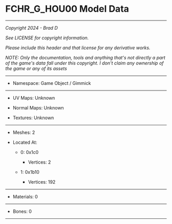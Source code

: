 # FCHR_G_HOU00 Model Data

---

*Copyright 2024 - Brad D*

*See LICENSE for copyright information.*

*Please include this header and that license for any derivative works.*

*NOTE: Only the documentation, tools and anything that's not directly a part of the game's data fall under this copyright. I don't claim any ownership of the game or any of its assets*

---

* Namespace: Game Object / Gimmick

---

* UV Maps: Unknown

* Normal Maps: Unknown

* Textures: Unknown

---

* Meshes: 2

* Located At:

  * 0: 0x1c0

    * Vertices: 2

  * 1: 0x1b10

    * Vertices: 192

---

* Materials: 0

---

* Bones: 0

---

